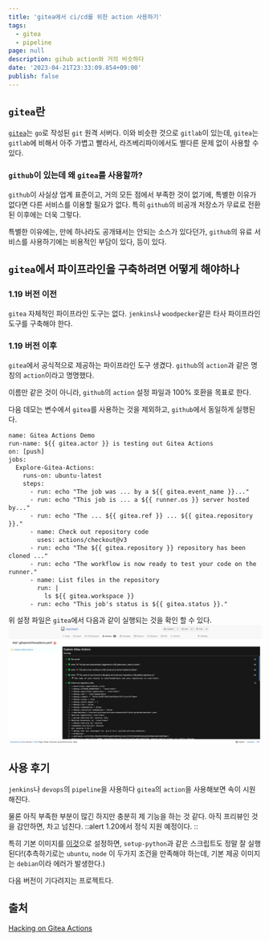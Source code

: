 ```yaml
---
title: 'gitea에서 ci/cd를 위한 action 사용하기'
tags:
  - gitea
  - pipeline
page: null
description: gihub action와 거의 비슷하다
date: '2023-04-21T23:33:09.854+09:00'
publish: false
---
```


## `gitea`란
[`gitea`](https://gitea.io/)는 `go`로 작성된 `git` 원격 서버다. 이와 비슷한 것으로 `gitlab`이 있는데, `gitea`는 `gitlab`에 비해서 아주 가볍고 빨라서, 라즈베리파이에서도 별다른 문제 없이 사용할 수 있다.

### `github`이 있는데 왜 `gitea`를 사용할까?
`github`이 사실상 업계 표준이고, 거의 모든 점에서 부족한 것이 없기에, 특별한 이유가 없다면 다른 서비스를 이용할 필요가 없다. 특히 `github`의 비공개 저장소가 무료로 전환된 이후에는 더욱 그렇다.

특별한 이유에는, 만에 하나라도 공개돼서는 안되는 소스가 있다던가, `github`의 유료 서비스를 사용하기에는 비용적인 부담이 있다, 등이 있다.

## `gitea`에서 파이프라인을 구축하려면 어떻게 해야하나
### 1.19 버전 이전
`gitea` 자체적인 파이프라인 도구는 없다. `jenkins`나 `woodpecker`같은 타사 파이프라인 도구를 구축해야 한다.
### 1.19 버전 이후
`gitea`에서 공식적으로 제공하는 파이프라인 도구 생겼다. `github`의 `action`과 같은 명칭의 `action`이라고 명명했다.

이름만 같은 것이 아니라, `github`의 `action` 설정 파일과 100% 호환을 목표로 한다.

다음 데모는 변수에서 `gitea`를 사용하는 것을 제외하고, `github`에서 동일하게 실행된다.
```yaml[demo.yaml]
name: Gitea Actions Demo
run-name: ${{ gitea.actor }} is testing out Gitea Actions
on: [push]
jobs:
  Explore-Gitea-Actions:
    runs-on: ubuntu-latest
    steps:
      - run: echo "The job was ... by a ${{ gitea.event_name }}..."
      - run: echo "This job is ... a ${{ runner.os }} server hosted by..."
      - run: echo "The ... ${{ gitea.ref }} ... ${{ gitea.repository }}."
      - name: Check out repository code
        uses: actions/checkout@v3
      - run: echo "The ${{ gitea.repository }} repository has been cloned ..."
      - run: echo "The workflow is now ready to test your code on the runner."
      - name: List files in the repository
        run: |
          ls ${{ gitea.workspace }}          
      - run: echo "This job's status is ${{ gitea.status }}."
```

위 설정 파일은 `gitea`에서 다음과 같이 실행되는 것을 확인 할 수 있다.
![](/images/other/gitea-action/gitea-action-demo.png)

## 사용 후기
`jenkins`나 `devops`의 `pipeline`을 사용하다 `gitea`의 `action`을 사용해보면 속이 시원해진다. 

물론 아직 부족한 부분이 많긴 하지만 충분히 제 기능을 하는 것 같다. 아직 프리뷰인 것을 감안하면, 차고 넘친다.
::alert
1.20에서 정식 지원 예정이다.
::

특히 기본 이미지를 [이것](https://github.com/myoung34/docker-github-actions-runner)으로 설정하면, `setup-python`과 같은 스크립트도 정말 잘 실행된다!(추측하기로는 `ubuntu`, `node` 이 두가지 조건을 만족해야 하는데, 기본 제공 이미지는 `debian`이라 에러가 발생한다.)

다음 버전이 기다려지는 프로젝트다.

## 출처
[Hacking on Gitea Actions](https://blog.gitea.io/2023/03/hacking-on-gitea-actions/)